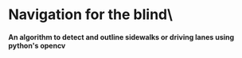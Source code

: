 # Navigation for the blind\
#### An algorithm to detect and outline sidewalks or driving lanes using python's opencv

